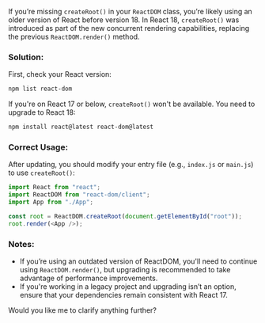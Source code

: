 If you’re missing `createRoot()` in your `ReactDOM` class, you’re likely using an older version of React before version 18. In React 18, `createRoot()` was introduced as part of the new concurrent rendering capabilities, replacing the previous `ReactDOM.render()` method.

### Solution:
First, check your React version:
```bash
npm list react-dom
```
If you're on React 17 or below, `createRoot()` won't be available. You need to upgrade to React 18:
```bash
npm install react@latest react-dom@latest
```
### Correct Usage:
After updating, you should modify your entry file (e.g., `index.js` or `main.js`) to use `createRoot()`:
```javascript
import React from "react";
import ReactDOM from "react-dom/client";
import App from "./App";

const root = ReactDOM.createRoot(document.getElementById("root"));
root.render(<App />);
```
### Notes:
- If you’re using an outdated version of ReactDOM, you'll need to continue using `ReactDOM.render()`, but upgrading is recommended to take advantage of performance improvements.
- If you're working in a legacy project and upgrading isn’t an option, ensure that your dependencies remain consistent with React 17.

Would you like me to clarify anything further?